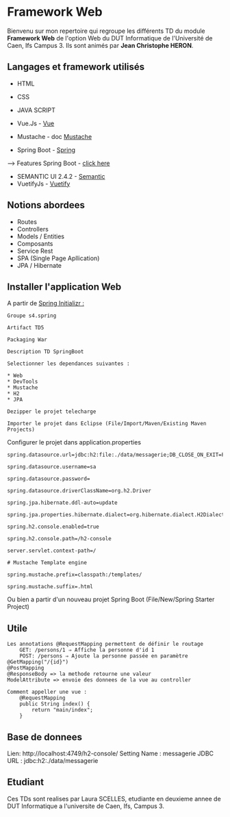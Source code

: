 Framework Web
=============

Bienvenu sur mon repertoire qui regroupe les différents TD du module **Framework Web**
de l'option Web du DUT Informatique de l'Université de Caen, Ifs Campus 3.
Ils sont animés par **Jean Christophe HERON**.


Langages et framework utilisés
------------------------------

* HTML
* CSS
* JAVA SCRIPT
* Vue.Js - [Vue](https://vuejs.org/v2/guide/)

* Mustache - doc [Mustache](https://mustache.github.io/mustache.5.html)
* Spring Boot - [Spring](https://spring.io/)

--> Features Spring Boot - [click here](https://spring.io/projects/spring-boot)

* SEMANTIC UI 2.4.2 - [Semantic](https://semantic-ui.com/)
* VuetifyJs - [Vuetify](https://vuetifyjs.com/en/getting-started/quick-start)

Notions abordees
----------------

* Routes
* Controllers
* Models / Entities
* Composants
* Service Rest
* SPA (Single Page Apllication)
* JPA / Hibernate

Installer l'application Web
---------------------------

A partir de [Spring Initializr :](https://start.spring.io/)

	Groupe s4.spring
	 
	Artifact TD5
	 
	Packaging War
	 
	Description TD SpringBoot
	 
	Selectionner les dependances suivantes :
	 
	* Web
	* DevTools
	* Mustache
	* H2
	* JPA
	 
	Dezipper le projet telecharge
	 
	Importer le projet dans Eclipse (File/Import/Maven/Existing Maven Projects)

Configurer le projet dans application.properties

	spring.datasource.url=jdbc:h2:file:./data/messagerie;DB_CLOSE_ON_EXIT=FALSE
	 
	spring.datasource.username=sa
	 
	spring.datasource.password=
	 
	spring.datasource.driverClassName=org.h2.Driver
	 
	spring.jpa.hibernate.ddl-auto=update
	 
	spring.jpa.properties.hibernate.dialect=org.hibernate.dialect.H2Dialect
	 
	spring.h2.console.enabled=true
	 
	spring.h2.console.path=/h2-console
		
	server.servlet.context-path=/
	 
	# Mustache Template engine
	 
	spring.mustache.prefix=classpath:/templates/
	 
	spring.mustache.suffix=.html

Ou bien a partir d'un nouveau projet Spring Boot (File/New/Spring Starter Project)

Utile
-----
	Les annotations @RequestMapping permettent de définir le routage
		GET: /persons/1 ⇒ Affiche la personne d'id 1
		POST: /persons ⇒ Ajoute la personne passée en paramètre
	@GetMapping("/{id}")
	@PostMapping
	@ResponseBody => la methode retourne une valeur
	ModelAttribute => envoie des donnees de la vue au controller
	
	Comment appeller une vue : 
		@RequestMapping
		public String index() {
			return "main/index";
		}
	


Base de donnees
--------------
Lien: http://localhost:4749/h2-console/
Setting Name : messagerie
JDBC URL : jdbc:h2:./data/messagerie


Etudiant
--------

Ces TDs sont realises par Laura SCELLES, etudiante en deuxieme annee de DUT Informatique
a l'universite de Caen, Ifs, Campus 3.
